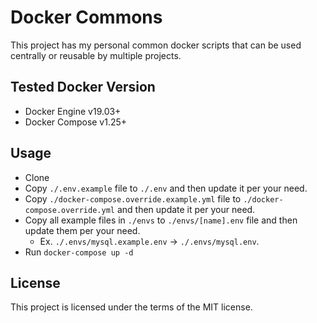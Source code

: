 # Docker Commons

This project has my personal common docker scripts that can be used centrally or reusable by multiple projects.

## Tested Docker Version

- Docker Engine v19.03+
- Docker Compose v1.25+

## Usage

- Clone
- Copy `./.env.example` file to `./.env` and then update it per your need.
- Copy `./docker-compose.override.example.yml` file to `./docker-compose.override.yml` and then update it per your need.
- Copy all example files in `./envs` to `./envs/[name].env` file and then update them per your need.
    - Ex. `./.envs/mysql.example.env` -> `./.envs/mysql.env`.
- Run `docker-compose up -d`

## License

This project is licensed under the terms of the MIT license.
